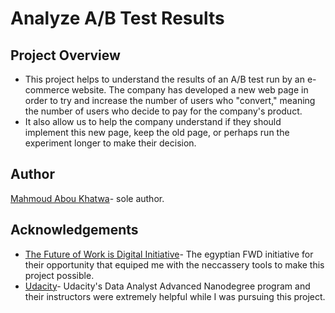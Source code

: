 # Analyze A/B Test Results

## Project Overview
- This project helps to understand the results of an A/B test run by an e-commerce website. The company has developed a new web page in order to try and increase the number of users who "convert," meaning the number of users who decide to pay for the company's product.
- It also allow us to help the company understand if they should implement this new page, keep the old page, or perhaps run the experiment longer to make their decision.

## Author
[Mahmoud Abou Khatwa](https://github.com/MKhatwa)- sole author.

## Acknowledgements
- [The Future of Work is Digital Initiative](https://egfwd.com/)- The egyptian FWD initiative for their opportunity that equiped me with the neccassery tools to make this project possible.
- [Udacity](https://www.udacity.com/)- Udacity's Data Analyst Advanced Nanodegree program and their instructors were extremely helpful while I was pursuing this project.
